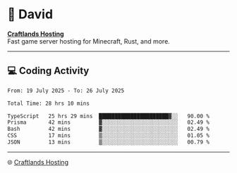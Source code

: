 # 👋 David

**[Craftlands Hosting](https://craftlands.host)**  
Fast game server hosting for Minecraft, Rust, and more.

---

## 💻 Coding Activity

<!--START_SECTION:waka-->

```txt
From: 19 July 2025 - To: 26 July 2025

Total Time: 28 hrs 10 mins

TypeScript   25 hrs 29 mins  ██████████████████████▓░░   90.00 %
Prisma       42 mins         ▓░░░░░░░░░░░░░░░░░░░░░░░░   02.49 %
Bash         42 mins         ▓░░░░░░░░░░░░░░░░░░░░░░░░   02.49 %
CSS          17 mins         ▒░░░░░░░░░░░░░░░░░░░░░░░░   01.05 %
JSON         13 mins         ▒░░░░░░░░░░░░░░░░░░░░░░░░   00.79 %
```

<!--END_SECTION:waka-->

---

🌐 [Craftlands Hosting](https://craftlands.host)  
